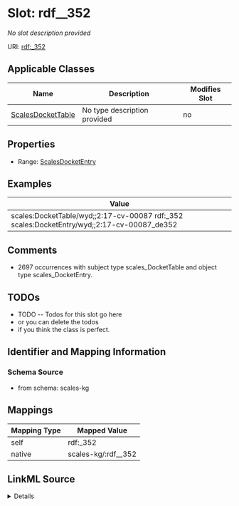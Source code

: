 

# Slot: rdf__352


_No slot description provided_





URI: [rdf:_352](http://www.w3.org/1999/02/22-rdf-syntax-ns#_352)



<!-- no inheritance hierarchy -->





## Applicable Classes

| Name | Description | Modifies Slot |
| --- | --- | --- |
| [ScalesDocketTable](../classes/ScalesDocketTable.md) | No type description provided |  no  |







## Properties

* Range: [ScalesDocketEntry](../classes/ScalesDocketEntry.md)






## Examples

| Value |
| --- |
| scales:DocketTable/wyd;;2:17-cv-00087 rdf:_352 scales:DocketEntry/wyd;;2:17-cv-00087_de352 |

## Comments

* 2697 occurrences with subject type scales_DocketTable and object type scales_DocketEntry.

## TODOs

* TODO -- Todos for this slot go here
* or you can delete the todos
* if you think the class is perfect.

## Identifier and Mapping Information







### Schema Source


* from schema: scales-kg




## Mappings

| Mapping Type | Mapped Value |
| ---  | ---  |
| self | rdf:_352 |
| native | scales-kg/:rdf__352 |




## LinkML Source

<details>
```yaml
name: rdf__352
description: No slot description provided
todos:
- TODO -- Todos for this slot go here
- or you can delete the todos
- if you think the class is perfect.
comments:
- 2697 occurrences with subject type scales_DocketTable and object type scales_DocketEntry.
examples:
- value: scales:DocketTable/wyd;;2:17-cv-00087 rdf:_352 scales:DocketEntry/wyd;;2:17-cv-00087_de352
from_schema: scales-kg
rank: 1000
slot_uri: rdf:_352
alias: rdf__352
domain_of:
- scales_DocketTable
range: scales_DocketEntry

```
</details>